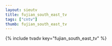 ```yaml
--- 
layout: sieutv
title: fujian_south_east_tv
tags: ["cntv"]
thumb: fujian_south_east_tv
---
```

{% include tvadv key="fujian_south_east_tv" %}
